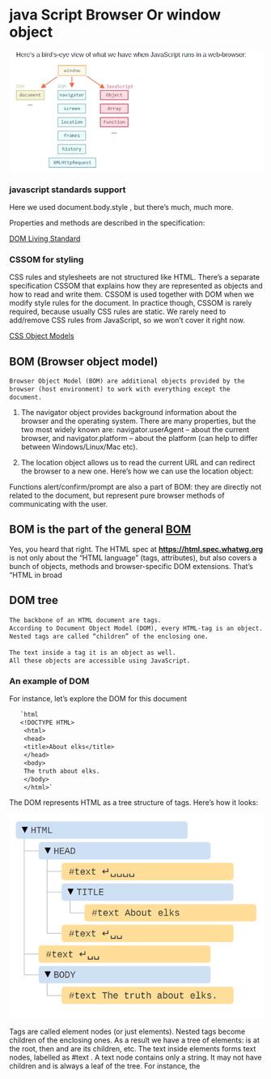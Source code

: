 # java Script  Browser Or window object

![Browser object ](./images/browserObject.png)

### javascript standards support

Here we used document.body.style , but there’s much, much more.

Properties and methods are described in the specification:

[DOM Living Standard](https://dom.spec.whatwg.org/)
### CSSOM for styling
CSS rules and stylesheets are not structured like HTML. There’s a separate
specification CSSOM that explains how they are represented as objects and how to read and write them.
CSSOM is used together with DOM when we modify style rules for the
document. In practice though, CSSOM is rarely required, because usually
CSS rules are static. We rarely need to add/remove CSS rules from
JavaScript, so we won’t cover it right now.

[CSS Object Models](https://www.w3.org/TR/cssom-1/)


## BOM (Browser object model)
    Browser Object Model (BOM) are additional objects provided by the browser (host environment) to work with everything except the document.

  1.  The navigator  object provides background information about the browser
and the operating system. There are many properties, but the two most widely
known are: navigator.userAgent – about the current browser, and
navigator.platform – about the platform (can help to differ between
Windows/Linux/Mac etc).

2. The location  object allows us to read the current URL and can redirect the
browser to a new one.
Here’s how we can use the location object:



Functions alert/confirm/prompt are also a part of BOM: they are directly
not related to the document, but represent pure browser methods of
communicating with the user.



## BOM is the part of the general [BOM](https://html.spec.whatwg.org/)

Yes, you heard that right. The HTML spec at <b> https://html.spec.whatwg.org </b>  is
not only about the “HTML language” (tags, attributes), but also covers a bunch of
objects, methods and browser-specific DOM extensions. That’s “HTML in broad


## DOM tree 
    The backbone of an HTML document are tags.
    According to Document Object Model (DOM), every HTML-tag is an object.
    Nested tags are called “children” of the enclosing one.

    The text inside a tag it is an object as well.
    All these objects are accessible using JavaScript.

   ### An example of DOM
   For instance, let’s explore the DOM for this document
    
       `html
       <!DOCTYPE HTML>
        <html>
        <head>
        <title>About elks</title>
        </head>
        <body>
        The truth about elks.
        </body>
        </html>`


The DOM represents HTML as a tree structure of tags. Here’s how it looks:

![DOM Tree ](./images/domTree.png)


Tags are called element nodes (or just elements). Nested tags become children of
the enclosing ones. As a result we have a tree of elements: <html> is at the
root, then <head> and <body> are its children, etc.
The text inside elements forms text nodes, labelled as #text . A text node
contains only a string. It may not have children and is always a leaf of the tree.
For instance, the <title> tag has the text "About elks"

Please note the special characters in text nodes:
    a newline: ↵ (in JavaScript known as \n )
    a space: ␣



## Autocorrection
    If the browser encounters malformed HTML, it automatically corrects it when making DOM.
    For instance, the top tag is always <html> . Even if it doesn’t exist in the document – it will exist in the DOM, the browser will create it. The same goes for <body> .
    As an example, if the HTML file is a single word "Hello" , the browser will wrap it into <html> and <body> , add the required <head> , and the DOM will be:

![Auto corrections](./images/autocorection.png)
    While generating the DOM, browsers automatically process errors in the document, close tags and so on. Such an document with unclosed tags:

    ```HtML

        <p>Hello
        <li>Mom
        <li>and
        <li>Dad
    ```
    Will become a normal DOM, as the browser reads tags and restores the missing parts:
![Restore DOM](./images/restoreDome.png)



### Tables always have <tbody>
An interesting “special case” is tables. By the DOM specification they must
have <tbody> , but HTML text may (officially) omit it. Then the browser
creates <tbody> in DOM automatically.
For the HTML:

<table id="table"><tr><td>1</td></tr></table>

DOM-structure will be:
![Tables Structure](./images/tables.png)

You see? The <tbody> appeared out of nowhere. You should keep this in
mind while working with tables to avoid surprises.